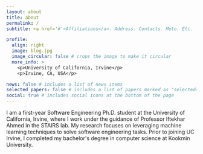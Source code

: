 ```yaml
---
layout: about
title: about
permalink: /
subtitle: <a href='#'>Affiliations</a>. Address. Contacts. Moto. Etc.

profile:
  align: right
  image: blog.jpg
  image_circular: false # crops the image to make it circular
  more_info: >
    <p>University of California, Irvine</p>
    <p>Irvine, CA, USA</p>

news: false # includes a list of news items
selected_papers: false # includes a list of papers marked as "selected={true}"
social: true # includes social icons at the bottom of the page
---
```


I am a first-year Software Engineering Ph.D. student at the University of California, Irvine, where I work under the guidance of Professor Iftekhar Ahmed in the STAIRS lab. My research focuses on leveraging machine learning techniques to solve software engineering tasks. Prior to joining UC Irvine, I completed my bachelor's degree in computer science at Kookmin University.

